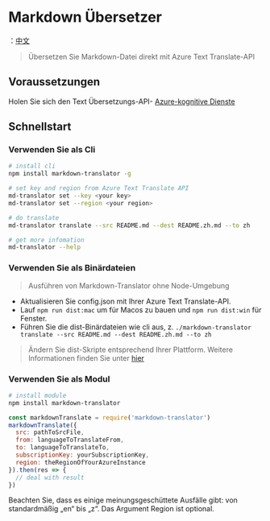 # Markdown Übersetzer

：[中文](./README.zh.md)

> Übersetzen Sie Markdown-Datei direkt mit Azure Text Translate-API

## Voraussetzungen

Holen Sie sich den Text Übersetzungs-API- [Azure-kognitive Dienste](https://docs.microsoft.com/en-us/azure/cognitive-services/translator/translator-text-how-to-signup)

## Schnellstart

### Verwenden Sie als Cli

```bash
# install cli
npm install markdown-translator -g

# set key and region from Azure Text Translate API
md-translator set --key <your key>
md-translator set --region <your region>

# do translate
md-translator translate --src README.md --dest README.zh.md --to zh

# get more infomation
md-translator --help

```

### Verwenden Sie als Binärdateien

> Ausführen von Markdown-Translator ohne Node-Umgebung

-   Aktualisieren Sie config.json mit Ihrer Azure Text Translate-API.
-   Lauf `npm run dist:mac` um für Macos zu bauen und `npm run dist:win` für Fenster.
-   Führen Sie die dist-Binärdateien wie cli aus, z. `./markdown-translator translate --src README.md --dest README.zh.md --to zh`

> Ändern Sie dist-Skripte entsprechend Ihrer Plattform. Weitere Informationen finden Sie unter [hier](https://github.com/zeit/pkg)

### Verwenden Sie als Modul

```bash
# install module
npm install markdown-translator
```

```javascript
const markdownTranslate = require('markdown-translator')
markdownTranslate({
  src: pathToSrcFile,
  from: languageToTranslateFrom,
  to: languageToTranslateTo,
  subscriptionKey: yourSubscriptionKey,
  region: theRegionOfYourAzureInstance
}).then(res => {
  // deal with result
})
```

Beachten Sie, dass es einige meinungsgeschüttete Ausfälle gibt: von standardmäßig „en“ bis „z“.
Das Argument Region ist optional.
